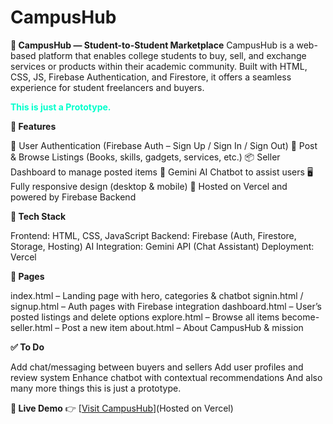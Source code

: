 # CampusHub
**🏫 CampusHub — Student-to-Student Marketplace**
CampusHub is a web-based platform that enables college students to buy, sell, and exchange services or products within their academic community. Built with HTML, CSS, JS, Firebase Authentication, and Firestore, it offers a seamless experience for student freelancers and buyers.

<span style="color: #00ffcc; font-weight: bold;">This is just a Prototype.</span>

**🔑 Features**

🔐 User Authentication (Firebase Auth – Sign Up / Sign In / Sign Out)
🛒 Post & Browse Listings (Books, skills, gadgets, services, etc.)
📦 Seller Dashboard to manage posted items
💬 Gemini AI Chatbot to assist users
🖥️ Fully responsive design (desktop & mobile)
🚀 Hosted on Vercel and powered by Firebase Backend

**🧰 Tech Stack**

Frontend: HTML, CSS, JavaScript
Backend: Firebase (Auth, Firestore, Storage, Hosting)
AI Integration: Gemini API (Chat Assistant)
Deployment: Vercel

**📂 Pages**

index.html – Landing page with hero, categories & chatbot
signin.html / signup.html – Auth pages with Firebase integration
dashboard.html – User’s posted listings and delete options
explore.html – Browse all items
become-seller.html – Post a new item
about.html – About CampusHub & mission

**✅ To Do**

Add chat/messaging between buyers and sellers
Add user profiles and review system
Enhance chatbot with contextual recommendations
And also many more things this is just a prototype.

**🔗 Live Demo**
👉 [[Visit CampusHub](https://campushub-alok.vercel.app/)](Hosted on Vercel)
